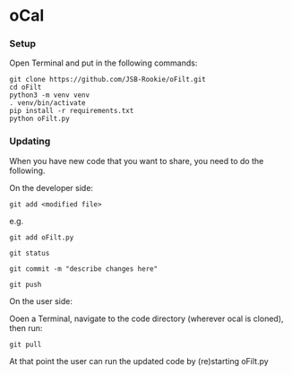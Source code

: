 # oCal

### Setup

Open Terminal and put in the following commands:

	git clone https://github.com/JSB-Rookie/oFilt.git
	cd oFilt
	python3 -m venv venv
	. venv/bin/activate
	pip install -r requirements.txt
	python oFilt.py


### Updating

When you have new code that you want to share, you need to do the following.

On the developer side:

	git add <modified file>

e.g.

	git add oFilt.py

	git status

	git commit -m "describe changes here"

	git push

On the user side:

Ooen a Terminal, navigate to the code directory (wherever ocal is cloned), then run:

	git pull

At that point the user can run the updated code by (re)starting oFilt.py

